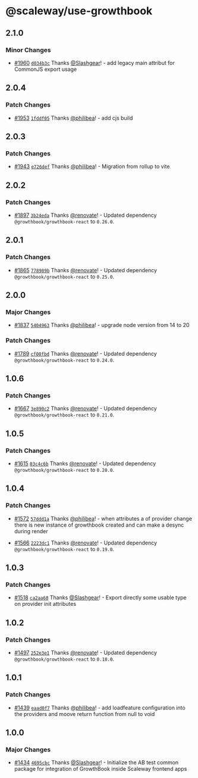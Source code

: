 # @scaleway/use-growthbook

## 2.1.0

### Minor Changes

- [#1960](https://github.com/scaleway/scaleway-lib/pull/1960) [`d034b3c`](https://github.com/scaleway/scaleway-lib/commit/d034b3cda1cac30ce2ed4e95be5a2c79642f8ca4) Thanks [@Slashgear](https://github.com/Slashgear)! - add legacy main attribut for CommonJS export usage

## 2.0.4

### Patch Changes

- [#1953](https://github.com/scaleway/scaleway-lib/pull/1953) [`1fddf05`](https://github.com/scaleway/scaleway-lib/commit/1fddf0515851908b094f983b05b3d87af8eef433) Thanks [@philibea](https://github.com/philibea)! - add cjs build

## 2.0.3

### Patch Changes

- [#1943](https://github.com/scaleway/scaleway-lib/pull/1943) [`e726def`](https://github.com/scaleway/scaleway-lib/commit/e726def8e0cb4593f800f9acecca51b173ae907a) Thanks [@philibea](https://github.com/philibea)! - Migration from rollup to vite

## 2.0.2

### Patch Changes

- [#1897](https://github.com/scaleway/scaleway-lib/pull/1897) [`3b24eda`](https://github.com/scaleway/scaleway-lib/commit/3b24eda00840f12de6b0457b60704a159b87c0d0) Thanks [@renovate](https://github.com/apps/renovate)! - Updated dependency `@growthbook/growthbook-react` to `0.26.0`.

## 2.0.1

### Patch Changes

- [#1865](https://github.com/scaleway/scaleway-lib/pull/1865) [`778989b`](https://github.com/scaleway/scaleway-lib/commit/778989bf70f52461463ac3a4ff260d3da73b86e8) Thanks [@renovate](https://github.com/apps/renovate)! - Updated dependency `@growthbook/growthbook-react` to `0.25.0`.

## 2.0.0

### Major Changes

- [#1837](https://github.com/scaleway/scaleway-lib/pull/1837) [`5404963`](https://github.com/scaleway/scaleway-lib/commit/5404963ddd01fafe6ed9753d8324fb19849065ca) Thanks [@philibea](https://github.com/philibea)! - upgrade node version from 14 to 20

### Patch Changes

- [#1789](https://github.com/scaleway/scaleway-lib/pull/1789) [`cf00fbd`](https://github.com/scaleway/scaleway-lib/commit/cf00fbd55a29a56dc3aba89d426d67eb51e6cd22) Thanks [@renovate](https://github.com/apps/renovate)! - Updated dependency `@growthbook/growthbook-react` to `0.24.0`.

## 1.0.6

### Patch Changes

- [#1667](https://github.com/scaleway/scaleway-lib/pull/1667) [`3e890c2`](https://github.com/scaleway/scaleway-lib/commit/3e890c242054cd950b825e1178f6fe652b0e39f3) Thanks [@renovate](https://github.com/apps/renovate)! - Updated dependency `@growthbook/growthbook-react` to `0.21.0`.

## 1.0.5

### Patch Changes

- [#1615](https://github.com/scaleway/scaleway-lib/pull/1615) [`03c4c6b`](https://github.com/scaleway/scaleway-lib/commit/03c4c6be73214dc48096e0c43fcd23a47b0102a4) Thanks [@renovate](https://github.com/apps/renovate)! - Updated dependency `@growthbook/growthbook-react` to `0.20.0`.

## 1.0.4

### Patch Changes

- [#1572](https://github.com/scaleway/scaleway-lib/pull/1572) [`57ddd1a`](https://github.com/scaleway/scaleway-lib/commit/57ddd1a39c048675f343c0da8735714f1cb5678a) Thanks [@philibea](https://github.com/philibea)! - when attributes a of provider change there is new instance of growthbook created and can make a desync during render

- [#1566](https://github.com/scaleway/scaleway-lib/pull/1566) [`2223dc1`](https://github.com/scaleway/scaleway-lib/commit/2223dc1ec4993b57e4dbeb41f65a8659c63d548c) Thanks [@renovate](https://github.com/apps/renovate)! - Updated dependency `@growthbook/growthbook-react` to `0.19.0`.

## 1.0.3

### Patch Changes

- [#1518](https://github.com/scaleway/scaleway-lib/pull/1518) [`ca2aa68`](https://github.com/scaleway/scaleway-lib/commit/ca2aa68fcde0470dde378b4322ff55e9caec170f) Thanks [@Slashgear](https://github.com/Slashgear)! - Export directly some usable type on provider init attributes

## 1.0.2

### Patch Changes

- [#1497](https://github.com/scaleway/scaleway-lib/pull/1497) [`252e3e1`](https://github.com/scaleway/scaleway-lib/commit/252e3e1f51f3f164ca2426e4888e6d4322b648a4) Thanks [@renovate](https://github.com/apps/renovate)! - Updated dependency `@growthbook/growthbook-react` to `0.18.0`.

## 1.0.1

### Patch Changes

- [#1439](https://github.com/scaleway/scaleway-lib/pull/1439) [`eaad0f7`](https://github.com/scaleway/scaleway-lib/commit/eaad0f7195dac15e3b7b2b300b481e3fe7b543cf) Thanks [@philibea](https://github.com/philibea)! - add loadfeature configuration into the providers and moove return function from null to void

## 1.0.0

### Major Changes

- [#1434](https://github.com/scaleway/scaleway-lib/pull/1434) [`4695cbc`](https://github.com/scaleway/scaleway-lib/commit/4695cbce29e4ac688607b97d67401e33923c92f3) Thanks [@Slashgear](https://github.com/Slashgear)! - Initialize the AB test common package for integration of GrowthBook inside Scaleway frontend apps
